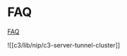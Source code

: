 # FAQ 

[FAQ](https://c3energy.atlassian.net/wiki/spaces/OPS/pages/1037927656/C3+Server+troubleshooting)

![[c3/lib/nip/c3-server-tunnel-cluster]] 